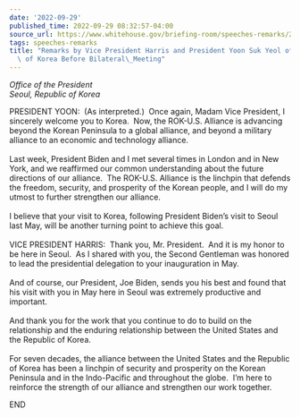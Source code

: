 ```yaml
---
date: '2022-09-29'
published_time: 2022-09-29 08:32:57-04:00
source_url: https://www.whitehouse.gov/briefing-room/speeches-remarks/2022/09/29/remarks-by-vice-president-harris-and-president-yoon-suk-yeol-of-the-republic-of-korea-before-bilateral-meeting/
tags: speeches-remarks
title: "Remarks by Vice President Harris and President Yoon Suk Yeol of the Republic\
  \ of Korea Before Bilateral\_Meeting"
---
```

 
*Office of the President  
Seoul, Republic of Korea*

PRESIDENT YOON:  (As interpreted.)  Once again, Madam Vice President, I
sincerely welcome you to Korea.  Now, the ROK-U.S. Alliance is advancing
beyond the Korean Peninsula to a global alliance, and beyond a military
alliance to an economic and technology alliance.   
   
Last week, President Biden and I met several times in London and in New
York, and we reaffirmed our common understanding about the future
directions of our alliance.  The ROK-U.S. Alliance is the linchpin that
defends the freedom, security, and prosperity of the Korean people, and
I will do my utmost to further strengthen our alliance.   
   
I believe that your visit to Korea, following President Biden’s visit to
Seoul last May, will be another turning point to achieve this goal.  
   
VICE PRESIDENT HARRIS:  Thank you, Mr. President.  And it is my honor to
be here in Seoul.  As I shared with you, the Second Gentleman was
honored to lead the presidential delegation to your inauguration in
May.   
   
And of course, our President, Joe Biden, sends you his best and found
that his visit with you in May here in Seoul was extremely productive
and important.   
   
And thank you for the work that you continue to do to build on the
relationship and the enduring relationship between the United States and
the Republic of Korea.  
   
For seven decades, the alliance between the United States and the
Republic of Korea has been a linchpin of security and prosperity on the
Korean Peninsula and in the Indo-Pacific and throughout the globe.  I’m
here to reinforce the strength of our alliance and strengthen our work
together.  
  
END  
 
